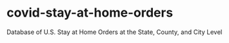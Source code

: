 # covid-stay-at-home-orders
Database of U.S. Stay at Home Orders at the State, County, and City Level
